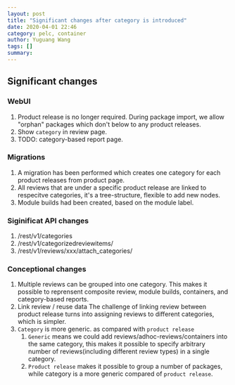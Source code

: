 ```yaml
---
layout: post
title: "Significant changes after category is introduced"
date: 2020-04-01 22:46
category: pelc, container
author: Yuguang Wang
tags: []
summary: 
---
```


## Significant changes

### WebUI
1. Product release is no longer required.
   During package import, we allow "orphan" packages which don't below to any product releases.
2. Show `category` in review page.
3. TODO: category-based report page.

### Migrations
1. A migration has been performed which creates one category for each product releases from product page.
2. All reviews that are under a specific product release are linked to respecitve categories, it's a tree-structure, flexible to add new nodes.
3. Module builds had been created, based on the module label.

### Siginificat API changes
1. /rest/v1/categories
2. /rest/v1/categorizedreviewitems/
3. /rest/v1/reviews/xxx/attach_categories/

### Conceptional changes
1. Multiple reviews can be grouped into one category.
   This makes it possible to reprensent composite review, module builds, containers, and category-based reports.
2. Link review / reuse data
   The challenge of linking review between product release turns into assigning reviews to different categories, which is simpler.
3. `Category` is more generic. as compared with `product release`
   1. `Generic` means we could add reviews/adhoc-reviews/containers into the same category, this makes it possible to specify arbitrary number of reviews(including different review types) in a single category.
   2. `Product release` makes it possible to group a number of packages, while category is a more generic compared of `product release`.

